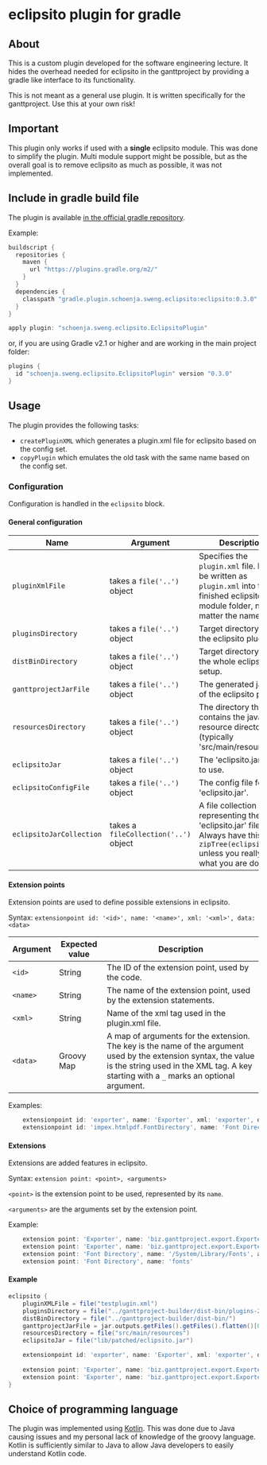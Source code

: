 # eclipsito plugin for gradle

## About
This is a custom plugin developed for the software engineering lecture.
It hides the overhead needed for eclipsito in the ganttproject by providing 
a gradle like interface to its functionality.

This is not meant as a general use plugin. It is written specifically for 
the ganttproject. Use this at your own risk!

## Important
This plugin only works if used with a **single** eclipsito module. This was 
done to simplify the plugin. Multi module support might be possible, but as 
the overall goal is to remove eclipsito as much as possible, it was not implemented.

## Include in gradle build file
The plugin is available [in the official gradle repository](https://plugins.gradle.org/plugin/schoenja.sweng.eclipsito.EclipsitoPlugin).

Example:
```groovy
buildscript {
  repositories {
    maven {
      url "https://plugins.gradle.org/m2/"
    }
  }
  dependencies {
    classpath "gradle.plugin.schoenja.sweng.eclipsito:eclipsito:0.3.0"
  }
}

apply plugin: "schoenja.sweng.eclipsito.EclipsitoPlugin"
```

or, if you are using Gradle v2.1 or higher and are working in the main project folder:
```groovy
plugins {
  id "schoenja.sweng.eclipsito.EclipsitoPlugin" version "0.3.0"
}
```

## Usage
The plugin provides the following tasks:

- `createPluginXML` which generates a plugin.xml file for eclipsito based on the config set.
- `copyPlugin` which emulates the old task with the same name based on the config set.

### Configuration
Configuration is handled in the `eclipsito` block.

#### General configuration

| Name | Argument | Description |
| ---- | -------- | ----------- |
| `pluginXmlFile` | takes a `file('..')` object | Specifies the `plugin.xml` file. It will be written as `plugin.xml` into the finished eclipsito module folder, no matter the name. |
| `pluginsDirectory` | takes a `file('..')` object | Target directory for the eclipsito plugins. |
| `distBinDirectory` | takes a `file('..')` object | Target directory for the whole eclipsito setup. |
| `ganttprojectJarFile` | takes a `file('..')` object | The generated jar file of the eclipsito plugin. |
| `resourcesDirectory` | takes a `file('..')` object | The directory that contains the java resource directory (typically 'src/main/resources') |
| `eclipsitoJar` | takes a `file('..')` object | The 'eclipsito.jar' file to use. |
| `eclipsitoConfigFile` | takes a `file('..')` object | The config file for 'eclipsito.jar'. |
| `eclipsitoJarCollection` | takes a `fileCollection('..')` object | A file collection representing the 'eclipsito.jar' file. Always have this as `zipTree(eclipsitoJar)` unless you really know what you are doing! |

#### Extension points
Extension points are used to define possible extensions in eclipsito.

Syntax:
`extensionpoint id: '<id>', name: '<name>', xml: '<xml>', data: <data>`

| Argument | Expected value | Description |
| -------- | -------------- | ----------- |
| `<id>`   | String         | The ID of the extension point, used by the code. |
| `<name>` | String         | The name of the extension point, used by the extension statements. |
| `<xml>`  | String         | Name of the xml tag used in the plugin.xml file. |
| `<data>` | Groovy Map     | A map of arguments for the extension. The key is the name of the argument used by the extension syntax, the value is the string used in the XML tag. A key starting with a `_` marks an optional argument. |

Examples:
```groovy
    extensionpoint id: 'exporter', name: 'Exporter', xml: 'exporter', data: [name: 'class']
    extensionpoint id: 'impex.htmlpdf.FontDirectory', name: 'Font Directory', xml: 'dir', data: [name: 'name', _absolute: 'absolute']
```

#### Extensions
Extensions are added features in eclipsito.

Syntax:
`extension point: <point>, <arguments>`

`<point>` is the extension point to be used, represented by its `name`.

`<arguments>` are the arguments set by the extension point.

Example:
```groovy
    extension point: 'Exporter', name: 'biz.ganttproject.export.ExporterToImage'
    extension point: 'Exporter', name: 'biz.ganttproject.export.ExporterToCSV'
    extension point: 'Font Directory', name: '/System/Library/Fonts', absolute: 'true'
    extension point: 'Font Directory', name: 'fonts'
```

#### Example

```groovy
eclipsito {
    pluginXMLFile = file("testplugin.xml")
    pluginsDirectory = file("../ganttproject-builder/dist-bin/plugins-2.8.5")
    distBinDirectory = file("../ganttproject-builder/dist-bin/")
    ganttprojectJarFile = jar.outputs.getFiles().getFiles().flatten()[0]
    resourcesDirectory = file("src/main/resources")
    eclipsitoJar = file("lib/patched/eclipsito.jar")

    extensionpoint id: 'exporter', name: 'Exporter', xml: 'exporter', data: [name: 'class']
    
    extension point: 'Exporter', name: 'biz.ganttproject.export.ExporterToImage'
    extension point: 'Exporter', name: 'biz.ganttproject.export.ExporterToCSV'
}
```


## Choice of programming language
The plugin was implemented using [Kotlin](http://kotlinlang.org/).
This was done due to Java causing issues and my personal lack of knowledge 
of the groovy language. Kotlin is sufficiently similar to Java to allow 
Java developers to easily understand Kotlin code.
